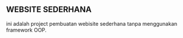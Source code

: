 ## WEBSITE SEDERHANA 
ini adalah project pembuatan webisite sederhana tanpa menggunakan framework OOP. 
